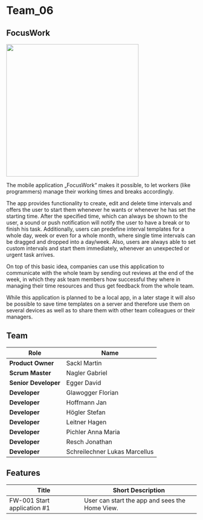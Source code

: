 # Team_06

## FocusWork

<img src="https://martinsackl.dev/wp-content/uploads/2021/03/mobile-phone-31.png" width="350">

The mobile application „FocusWork“ makes it possible, to let workers (like programmers) manage their working times and breaks accordingly. 

The app provides functionality to create, edit and delete time intervals and offers the user to start them whenever he wants or whenever he has set the starting time. After the specified time, which can always be shown to the user, a sound or push notification will notify the user to have a break or to finish his task. 
Additionally, users can predefine interval templates for a whole day, week or even for a whole month, where single time intervals can be dragged and dropped into a day/week. Also, users are always able to set custom intervals and start them immediately, whenever an unexpected or urgent task arrives. 

On top of this basic idea, companies can use this application to communicate with the whole team by sending out reviews at the end of the week, in which they ask team members how successful they where in managing their time resources and thus get feedback from the whole team. 

While this application is planned to be a local app, in a later stage it will also be possible to save time templates on a server and therefore use them on several devices as well as to share them with other team colleagues or their managers. 


## Team
| Role | Name |
| ---- | ---- |
| **Product Owner** | Sackl Martin |
| **Scrum Master** | Nagler Gabriel |
| **Senior Developer** | Egger David |
| **Developer** | Glawogger Florian |
| **Developer** | Hoffmann Jan |
| **Developer** | Högler Stefan |
| **Developer** | Leitner Hagen |
| **Developer** | Pichler Anna Maria |
| **Developer** | Resch Jonathan |
| **Developer** | Schreilechner Lukas Marcellus |




## Features
| Title | Short Description |
| ---- | ---- |
| FW-001 Start application #1 | User can start the app and sees the Home View. |






